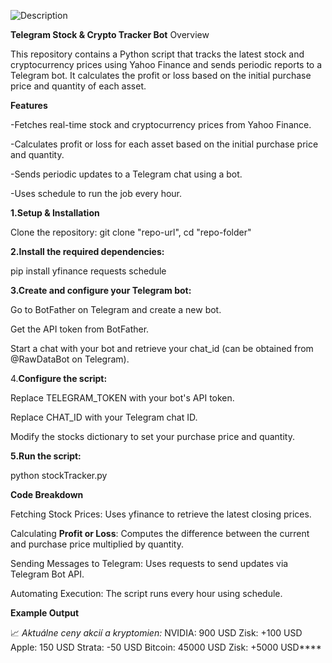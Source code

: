 
![Description](https://github.com/branislav0/stockTrackerBot/blob/main/Sn%C3%ADmka%20obrazovky%202025-03-07%20162348.png?raw=true)

**Telegram Stock & Crypto Tracker Bot**
Overview

This repository contains a Python script that tracks the latest stock and cryptocurrency prices using Yahoo Finance and sends periodic reports to a Telegram bot. It calculates the profit or loss based on the initial purchase price and quantity of each asset.

**Features**

-Fetches real-time stock and cryptocurrency prices from Yahoo Finance.

-Calculates profit or loss for each asset based on the initial purchase price and quantity.

-Sends periodic updates to a Telegram chat using a bot.

-Uses schedule to run the job every hour.

**1.**Setup & Installation****

Clone the repository:
git clone "repo-url",
cd "repo-folder"

**2.**Install the required dependencies:****

pip install yfinance requests schedule

****3.**Create and configure your Telegram bot:******

Go to BotFather on Telegram and create a new bot.

Get the API token from BotFather.

Start a chat with your bot and retrieve your chat_id (can be obtained from @RawDataBot on Telegram).

4.**Configure the script:**

Replace TELEGRAM_TOKEN with your bot's API token.

Replace CHAT_ID with your Telegram chat ID.

Modify the stocks dictionary to set your purchase price and quantity.

**5.Run the script:**

python stockTracker.py

**Code Breakdown**

Fetching Stock Prices: Uses yfinance to retrieve the latest closing prices.

Calculating ****Profit or Loss****: Computes the difference between the current and purchase price multiplied by quantity.

Sending Messages to Telegram: Uses requests to send updates via Telegram Bot API.

Automating Execution: The script runs every hour using schedule.

**Example Output**

📈 *Aktuálne ceny akcií a kryptomien:*
NVIDIA: 900 USD
Zisk: +100 USD
Apple: 150 USD
Strata: -50 USD
Bitcoin: 45000 USD
Zisk: +5000 USD****


